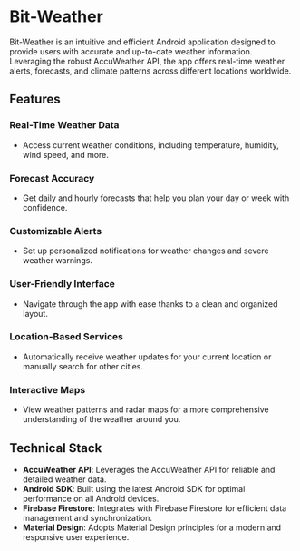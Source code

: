 # Bit-Weather

Bit-Weather is an intuitive and efficient Android application designed to provide users with accurate and up-to-date weather information. Leveraging the robust AccuWeather API, the app offers real-time weather alerts, forecasts, and climate patterns across different locations worldwide.

## Features

### Real-Time Weather Data
- Access current weather conditions, including temperature, humidity, wind speed, and more.

### Forecast Accuracy
- Get daily and hourly forecasts that help you plan your day or week with confidence.

### Customizable Alerts
- Set up personalized notifications for weather changes and severe weather warnings.

### User-Friendly Interface
- Navigate through the app with ease thanks to a clean and organized layout.

### Location-Based Services
- Automatically receive weather updates for your current location or manually search for other cities.

### Interactive Maps
- View weather patterns and radar maps for a more comprehensive understanding of the weather around you.

## Technical Stack

- **AccuWeather API**: Leverages the AccuWeather API for reliable and detailed weather data.
- **Android SDK**: Built using the latest Android SDK for optimal performance on all Android devices.
- **Firebase Firestore**: Integrates with Firebase Firestore for efficient data management and synchronization.
- **Material Design**: Adopts Material Design principles for a modern and responsive user experience.

